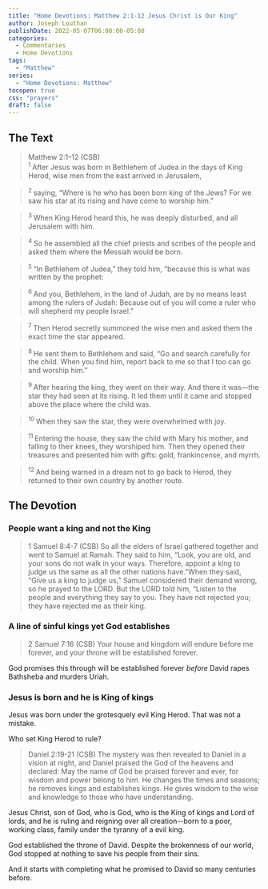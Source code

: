 ```yaml
---
title: "Home Devotions: Matthew 2:1-12 Jesus Christ is Our King"
author: Joseph Louthan
publishDate: 2022-05-07T06:00:00-05:00
categories:
  - Commentaries
  - Home Devotions
tags:
  - "Matthew"
series:
  - "Home Devotions: Matthew"
tocopen: true
css: "prayers"
draft: false
---
```

## The Text

>Matthew 2:1–12 (CSB)  
><sup> 1 </sup> After Jesus was born in Bethlehem of Judea in the days of King Herod, wise men from the east arrived in Jerusalem, 

><sup> 2 </sup> saying, “Where is he who has been born king of the Jews? For we saw his star at its rising and have come to worship him.” 

><sup> 3 </sup> When King Herod heard this, he was deeply disturbed, and all Jerusalem with him. 

><sup> 4 </sup> So he assembled all the chief priests and scribes of the people and asked them where the Messiah would be born. 

><sup> 5 </sup> “In Bethlehem of Judea,” they told him, “because this is what was written by the prophet: 

><sup> 6 </sup> And you, Bethlehem, in the land of Judah, are by no means least among the rulers of Judah: Because out of you will come a ruler who will shepherd my people Israel.” 

><sup> 7 </sup> Then Herod secretly summoned the wise men and asked them the exact time the star appeared. 

><sup> 8 </sup> He sent them to Bethlehem and said, “Go and search carefully for the child. When you find him, report back to me so that I too can go and worship him.” 

><sup> 9 </sup> After hearing the king, they went on their way. And there it was—the star they had seen at its rising. It led them until it came and stopped above the place where the child was. 

><sup> 10 </sup> When they saw the star, they were overwhelmed with joy. 

><sup> 11 </sup> Entering the house, they saw the child with Mary his mother, and falling to their knees, they worshiped him. Then they opened their treasures and presented him with gifts: gold, frankincense, and myrrh. 

><sup> 12 </sup> And being warned in a dream not to go back to Herod, they returned to their own country by another route.

## The Devotion

### People want a king and not the King

>1 Samuel 8:4-7 (CSB) So all the elders of Israel gathered together and went to Samuel at Ramah. They said to him, “Look, you are old, and your sons do not walk in your ways. Therefore, appoint a king to judge us the same as all the other nations have.”When they said, “Give us a king to judge us,” Samuel considered their demand wrong, so he prayed to the LORD. But the LORD told him, “Listen to the people and everything they say to you. They have not rejected you; they have rejected me as their king.

### A line of sinful kings yet God establishes

>2 Samuel 7:16 (CSB) Your house and kingdom will endure before me forever, and your throne will be established forever.

God promises this through will be established forever *before* David rapes Bathsheba and murders Uriah.

### Jesus is born and he is King of kings

Jesus was born under the grotesquely evil King Herod. That was not a mistake.

Who set King Herod to rule?

>Daniel 2:19-21 (CSB) The mystery was then revealed to Daniel in a vision at night, and Daniel praised the God of the heavens and declared:
May the name of God
be praised forever and ever,
for wisdom and power belong to him.
He changes the times and seasons;
he removes kings and establishes kings.
He gives wisdom to the wise
and knowledge to those
who have understanding.

Jesus Christ, son of God, who is God, who is the King of kings and Lord of lords, and he is ruling and reigning over all creation--born to a poor, working class, family under the tyranny of a evil king.

God established the throne of David. Despite the brokenness of our world, God stopped at nothing to save his people from their sins.

And it starts with completing what he promised to David so many centuries before.
